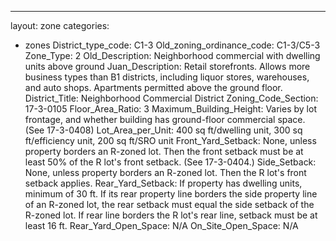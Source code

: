 ---
layout: zone
categories: 
  - zones
District_type_code: C1-3
Old_zoning_ordinance_code: C1-3/C5-3
Zone_Type: 2
Old_Description: Neighborhood commercial with dwelling units above ground
Juan_Description: Retail storefronts. Allows more business types than B1 districts, including liquor stores, warehouses, and auto shops. Apartments permitted above the ground floor.
District_Title: Neighborhood Commercial District
Zoning_Code_Section: 17-3-0105
Floor_Area_Ratio: 3
Maximum_Building_Height: Varies by lot frontage, and whether building has ground-floor commercial space. (See 17-3-0408)
Lot_Area_per_Unit: 400 sq ft/dwelling unit, 300 sq ft/efficiency unit, 200 sq ft/SRO unit
Front_Yard_Setback: None, unless property borders an R-zoned lot. Then the front setback must be at least 50% of the R lot's front setback. (See 17-3-0404.)
Side_Setback: None, unless property borders an R-zoned lot. Then the R lot's front setback applies.
Rear_Yard_Setback: If property has dwelling units, minimum of 30 ft. If its rear property line borders the side property line of an R-zoned lot, the rear setback must equal the side setback of the R-zoned lot. If rear line borders the R lot's rear line, setback must be at least 16 ft.
Rear_Yard_Open_Space: N/A
On_Site_Open_Space: N/A
